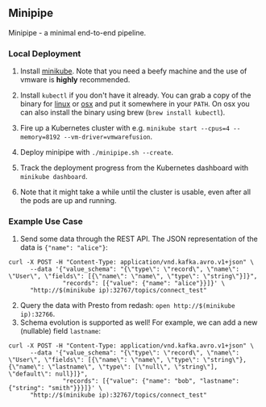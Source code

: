 ## Minipipe
Minipipe - a minimal end-to-end pipeline.

### Local Deployment
1. Install [minikube](https://github.com/kubernetes/minikube). Note that you need a beefy machine and the use of vmware is **highly** recommended.
2. Install `kubectl` if you don't have it already. You can grab a copy of the binary for [linux](https://storage.googleapis.com/kubernetes-release/release/v1.2.4/bin/linux/amd64/kubectl) or [osx](https://storage.googleapis.com/kubernetes-release/release/v1.2.4/bin/darwin/amd64/kubectl
) and put it somewhere in your `PATH`. On osx you can also install the binary using brew (`brew install kubectl`).

3. Fire up a Kubernetes cluster with e.g. `minikube start --cpus=4 --memory=8192 --vm-driver=vmwarefusion`.
4. Deploy minipipe with `./minipipe.sh --create`.
5. Track the deployment progress from the Kubernetes dashboard with `minikube dashboard`.
6. Note that it might take a while until the cluster is usable, even after all the pods are up and running.


### Example Use Case
1. Send some data through the REST API. The JSON representation of the data is `{"name": "alice"}`:
```
curl -X POST -H "Content-Type: application/vnd.kafka.avro.v1+json" \
      --data '{"value_schema": "{\"type\": \"record\", \"name\": \"User\", \"fields\": [{\"name\": \"name\", \"type\": \"string\"}]}", 
               "records": [{"value": {"name": "alice"}}]}' \
      "http://$(minikube ip):32767/topics/connect_test"
```
2. Query the data with Presto from redash: `open http://$(minikube ip):32766`.
3. Schema evolution is supported as well! For example, we can add a new (nullable) field `lastname`:
```
curl -X POST -H "Content-Type: application/vnd.kafka.avro.v1+json" \
      --data '{"value_schema": "{\"type\": \"record\", \"name\": \"User\", \"fields\": [{\"name\": \"name\", \"type\": \"string\"}, {\"name\": \"lastname\", \"type\": [\"null\", \"string\"], \"default\": null}]}", 
               "records": [{"value": {"name": "bob", "lastname": {"string": "smith"}}}]}' \
      "http://$(minikube ip):32767/topics/connect_test"
```
